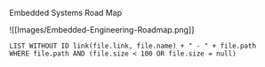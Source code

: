 Embedded Systems Road Map

![[Images/Embedded-Engineering-Roadmap.png]]

```dataview
LIST WITHOUT ID link(file.link, file.name) + " - " + file.path
WHERE file.path AND (file.size < 100 OR file.size = null)
```









